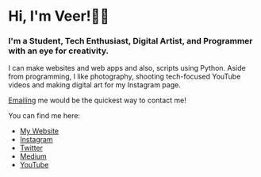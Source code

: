 # Hi, I'm Veer!👋🏼

### I'm a Student, Tech Enthusiast, Digital Artist, and Programmer with an eye for creativity.

I can make websites and web apps and also, scripts using Python.
Aside from programming, I like photography, shooting tech-focused YouTube videos and making digital art for my Instagram page.

[Emailing](mailto:vtube258@gmail.com) me would be the quickest way to contact me!

You can find me here:
* [My Website](https://vmax258.github.io/)
* [Instagram](https://www.instagram.com/vmax258/)
* [Twitter](https://twitter.com/vmax258/)
* [Medium](veer258.medium.com)
* [YouTube](https://www.youtube.com/channel/UCsv0kp2aBmOcEXYEqI5fTiQ)

